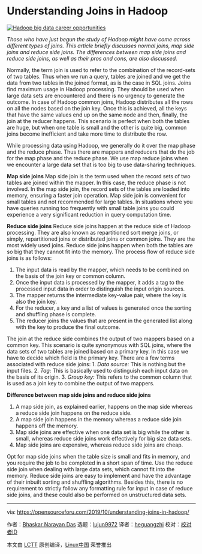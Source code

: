 [#]: collector: (lujun9972)
[#]: translator: (heguangzhi)
[#]: reviewer: ( )
[#]: publisher: ( )
[#]: url: ( )
[#]: subject: (Understanding Joins in Hadoop)
[#]: via: (https://opensourceforu.com/2019/10/understanding-joins-in-hadoop/)
[#]: author: (Bhaskar Narayan Das https://opensourceforu.com/author/bhaskar-narayan/)

Understanding Joins in Hadoop
======

[![Hadoop big data career opportunities][1]][2]

_Those who have just begun the study of Hadoop might have come across different types of joins. This article briefly discusses normal joins, map side joins and reduce side joins. The differences between map side joins and reduce side joins, as well as their pros and cons, are also discussed._

Normally, the term join is used to refer to the combination of the record-sets of two tables. Thus when we run a query, tables are joined and we get the data from two tables in the joined format, as is the case in SQL joins. Joins find maximum usage in Hadoop processing. They should be used when large data sets are encountered and there is no urgency to generate the outcome. In case of Hadoop common joins, Hadoop distributes all the rows on all the nodes based on the join key. Once this is achieved, all the keys that have the same values end up on the same node and then, finally, the join at the reducer happens. This scenario is perfect when both the tables are huge, but when one table is small and the other is quite big, common joins become inefficient and take more time to distribute the row.

While processing data using Hadoop, we generally do it over the map phase and the reduce phase. Thus there are mappers and reducers that do the job for the map phase and the reduce phase. We use map reduce joins when we encounter a large data set that is too big to use data-sharing techniques.

**Map side joins**
Map side join is the term used when the record sets of two tables are joined within the mapper. In this case, the reduce phase is not involved. In the map side join, the record sets of the tables are loaded into memory, ensuring a faster join operation. Map side join is convenient for small tables and not recommended for large tables. In situations where you have queries running too frequently with small table joins you could experience a very significant reduction in query computation time.

**Reduce side joins**
Reduce side joins happen at the reduce side of Hadoop processing. They are also known as repartitioned sort merge joins, or simply, repartitioned joins or distributed joins or common joins. They are the most widely used joins. Reduce side joins happen when both the tables are so big that they cannot fit into the memory. The process flow of reduce side joins is as follows:

  1. The input data is read by the mapper, which needs to be combined on the basis of the join key or common column.
  2. Once the input data is processed by the mapper, it adds a tag to the processed input data in order to distinguish the input origin sources.
  3. The mapper returns the intermediate key-value pair, where the key is also the join key.
  4. For the reducer, a key and a list of values is generated once the sorting and shuffling phase is complete.
  5. The reducer joins the values that are present in the generated list along with the key to produce the final outcome.



The join at the reduce side combines the output of two mappers based on a common key. This scenario is quite synonymous with SQL joins, where the data sets of two tables are joined based on a primary key. In this case we have to decide which field is the primary key.
There are a few terms associated with reduce side joins:
1\. _Data source:_ This is nothing but the input files.
2\. _Tag:_ This is basically used to distinguish each input data on the basis of its origin.
3\. _Group key:_ This refers to the common column that is used as a join key to combine the output of two mappers.

**Difference between map side joins and reduce side joins**

  1. A map side join, as explained earlier, happens on the map side whereas a reduce side join happens on the reduce side.
  2. A map side join happens in the memory whereas a reduce side join happens off the memory.
  3. Map side joins are effective when one data set is big while the other is small, whereas reduce side joins work effectively for big size data sets.
  4. Map side joins are expensive, whereas reduce side joins are cheap.



Opt for map side joins when the table size is small and fits in memory, and you require the job to be completed in a short span of time. Use the reduce side join when dealing with large data sets, which cannot fit into the memory. Reduce side joins are easy to implement and have the advantage of their inbuilt sorting and shuffling algorithms. Besides this, there is no requirement to strictly follow any formatting rule for input in case of reduce side joins, and these could also be performed on unstructured data sets.

--------------------------------------------------------------------------------

via: https://opensourceforu.com/2019/10/understanding-joins-in-hadoop/

作者：[Bhaskar Narayan Das][a]
选题：[lujun9972][b]
译者：[heguangzhi](https://github.com/heguangzhi)
校对：[校对者ID](https://github.com/校对者ID)

本文由 [LCTT](https://github.com/LCTT/TranslateProject) 原创编译，[Linux中国](https://linux.cn/) 荣誉推出

[a]: https://opensourceforu.com/author/bhaskar-narayan/
[b]: https://github.com/lujun9972
[1]: https://i0.wp.com/opensourceforu.com/wp-content/uploads/2017/06/Hadoop-big-data.jpg?resize=696%2C441&ssl=1 (Hadoop big data career opportunities)
[2]: https://i0.wp.com/opensourceforu.com/wp-content/uploads/2017/06/Hadoop-big-data.jpg?fit=750%2C475&ssl=1
